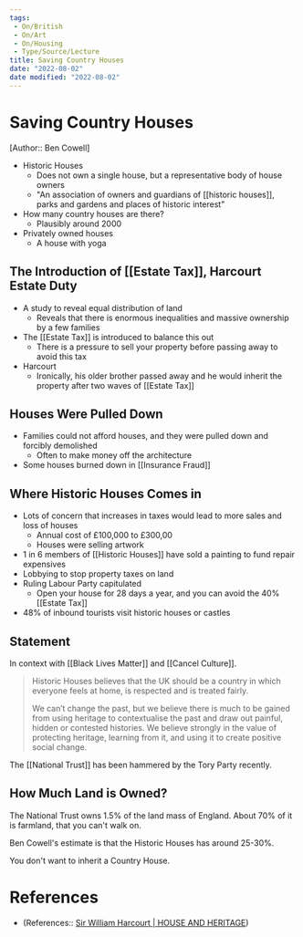 ```yaml
---
tags:
 - On/British
 - On/Art
 - On/Housing
 - Type/Source/Lecture
title: Saving Country Houses
date: "2022-08-02"
date modified: "2022-08-02"
---
```


# Saving Country Houses
[Author:: Ben Cowell]

- Historic Houses
	- Does not own a single house, but a representative body of house owners
	- "An association of owners and guardians of [[historic houses]], parks and gardens and places of historic interest"
- How many country houses are there?
	- Plausibly around 2000
- Privately owned houses
	- A house with yoga

## The Introduction of [[Estate Tax]], Harcourt Estate Duty
- A study to reveal equal distribution of land
	- Reveals that there is enormous inequalities and massive ownership by a few families
- The [[Estate Tax]] is introduced to balance this out
	- There is a pressure to sell your property before passing away to avoid this tax
- Harcourt
	- Ironically, his older brother passed away and he would inherit the property after two waves of [[Estate Tax]]

## Houses Were Pulled Down
- Families could not afford houses, and they were pulled down and forcibly demolished
	- Often to make money off the architecture
- Some houses burned down in [[Insurance Fraud]]

## Where Historic Houses Comes in
- Lots of concern that increases in taxes would lead to more sales and loss of houses
	- Annual cost of £100,000 to £300,00
	- Houses were selling artwork
- 1 in 6 members of [[Historic Houses]] have sold a painting to fund repair expensives
- Lobbying to stop property taxes on land
- Ruling Labour Party capitulated
	- Open your house for 28 days a year, and you can avoid the 40% [[Estate Tax]]
- 48% of inbound tourists visit historic houses or castles

## Statement
In context with [[Black Lives Matter]] and [[Cancel Culture]].

> Historic Houses believes that the UK should be a country in which everyone feels at home, is respected and is treated fairly.
>
> We can’t change the past, but we believe there is much to be gained from using heritage to contextualise the past and draw out painful, hidden or contested histories. We believe strongly in the value of protecting heritage, learning from it, and using it to create positive social change.

The [[National Trust]] has been hammered by the Tory Party recently.

## How Much Land is Owned?
The National Trust owns 1.5% of the land mass of England. About 70% of it is farmland, that you can't walk on.

Ben Cowell's estimate is that the Historic Houses has around 25-30%.

You don't want to inherit a Country House.

# References
- (References:: [Sir William Harcourt | HOUSE AND HERITAGE](https://houseandheritage.org/tag/sir-william-harcourt/))
